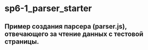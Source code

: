 # sp6-1_parser_starter

## Пример создания парсера (parser.js), отвечающего за чтение данных с тестовой страницы.